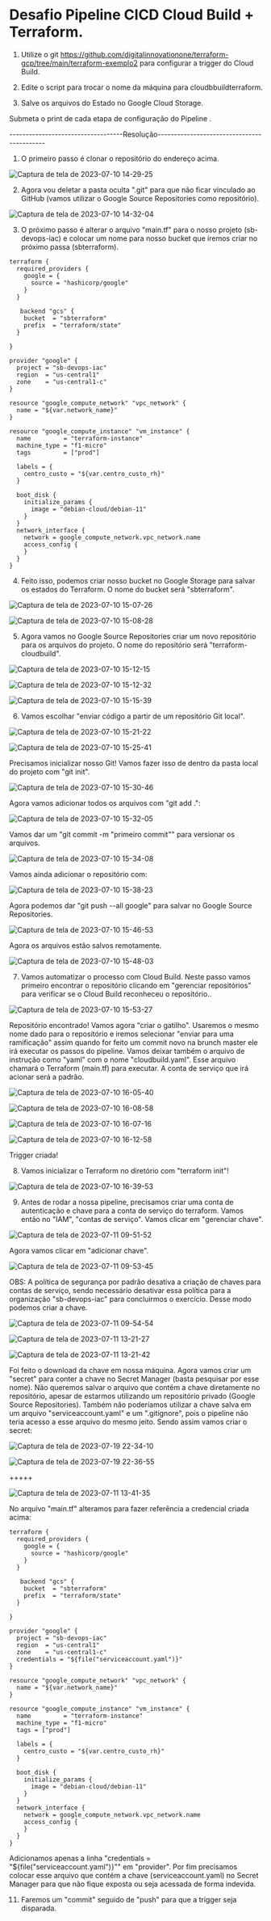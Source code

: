 # Desafio Pipeline CICD Cloud Build + Terraform.

1. Utilize o git https://github.com/digitalinnovationone/terraform-gcp/tree/main/terraform-exemplo2 para configurar a trigger do Cloud Build.

2. Edite o script para trocar o nome da máquina para cloudbbuildterraform.

3. Salve os arquivos do Estado no Google Cloud Storage.

Submeta o print de cada etapa de configuração do Pipeline .

-----------------------------------Resolução-------------------------------------------
1.  O primeiro passo é clonar o repositório do endereço acima.

![Captura de tela de 2023-07-10 14-29-25](https://github.com/dansalesol/terraform-gcp/assets/58992916/d15a6fab-84bf-4510-9051-cd6f4bd0e4af)

2.  Agora vou deletar a pasta oculta ".git" para que não ficar vínculado ao GitHub (vamos utilizar o Google Source Repositories como repositório).

![Captura de tela de 2023-07-10 14-32-04](https://github.com/dansalesol/terraform-gcp/assets/58992916/2ee2854d-8524-4232-86ae-6c4adf105826)

3.  O próximo passo é alterar o arquivo "main.tf" para o nosso projeto (sb-devops-iac) e colocar um nome para nosso bucket que iremos criar no próximo passa (sbterraform). 

```
terraform {
  required_providers {
    google = {
      source = "hashicorp/google"
    }
  }

   backend "gcs" {
    bucket  = "sbterraform"
    prefix  = "terraform/state"
  }
  
}

provider "google" {
  project = "sb-devops-iac"
  region  = "us-central1"
  zone    = "us-central1-c"
}

resource "google_compute_network" "vpc_network" {
  name = "${var.network_name}"
}

resource "google_compute_instance" "vm_instance" {
  name         = "terraform-instance"
  machine_type = "f1-micro"
  tags         = ["prod"]

  labels = {
    centro_custo = "${var.centro_custo_rh}"
  }

  boot_disk {
    initialize_params {
      image = "debian-cloud/debian-11"
    }
  }
  network_interface {
    network = google_compute_network.vpc_network.name
    access_config {
    }
  }
}
```
4.  Feito isso, podemos criar nosso bucket no Google Storage para salvar os estados do Terraform. O nome do bucket será "sbterraform".

![Captura de tela de 2023-07-10 15-07-26](https://github.com/dansalesol/terraform-gcp/assets/58992916/a55461e7-fd60-4079-882f-83560024985f)

![Captura de tela de 2023-07-10 15-08-28](https://github.com/dansalesol/terraform-gcp/assets/58992916/5c725149-4e3e-4330-9394-610761bf9b42)

5.  Agora vamos no Google Source Repositories criar um novo repositório para os arquivos do projeto. O nome do repositório será "terraform-cloudbuild".

![Captura de tela de 2023-07-10 15-12-15](https://github.com/dansalesol/terraform-gcp/assets/58992916/88910077-4723-447d-945b-77280352cb25)

![Captura de tela de 2023-07-10 15-12-32](https://github.com/dansalesol/terraform-gcp/assets/58992916/302e386a-812c-4e52-945a-78982ff19413)

![Captura de tela de 2023-07-10 15-15-39](https://github.com/dansalesol/terraform-gcp/assets/58992916/05227048-7e26-4089-9e50-200562056a4e)

6.  Vamos escolhar "enviar código a partir de um repositório Git local".

![Captura de tela de 2023-07-10 15-21-22](https://github.com/dansalesol/terraform-gcp/assets/58992916/4f5884bf-980d-431a-b991-39c45024a099)

![Captura de tela de 2023-07-10 15-25-41](https://github.com/dansalesol/terraform-gcp/assets/58992916/eb452631-bfbb-470a-bd80-618c21915a4b)

Precisamos inicializar nosso Git! Vamos fazer isso de dentro da pasta local do projeto com "git init".

![Captura de tela de 2023-07-10 15-30-46](https://github.com/dansalesol/terraform-gcp/assets/58992916/181822aa-9704-42eb-852f-223e489146e4)

Agora vamos adicionar todos os arquivos com "git add .":

![Captura de tela de 2023-07-10 15-32-05](https://github.com/dansalesol/terraform-gcp/assets/58992916/8c62b4d2-a0f7-421e-afa4-a2a23af46e05)

Vamos dar um "git commit -m "primeiro commit"" para versionar os arquivos.

![Captura de tela de 2023-07-10 15-34-08](https://github.com/dansalesol/terraform-gcp/assets/58992916/5d7c087d-d8e5-409f-94dc-49c10cec5c5f)

Vamos ainda adicionar o repositório com:

![Captura de tela de 2023-07-10 15-38-23](https://github.com/dansalesol/terraform-gcp/assets/58992916/69303074-6ebf-4b5f-9366-52c96ec4664f)

Agora podemos dar "git push --all google" para salvar no Google Source Repositories.

![Captura de tela de 2023-07-10 15-46-53](https://github.com/dansalesol/terraform-gcp/assets/58992916/399bd55c-9a24-401c-87a2-f559f2275121)

Agora os arquivos estão salvos remotamente.

![Captura de tela de 2023-07-10 15-48-03](https://github.com/dansalesol/terraform-gcp/assets/58992916/ad183782-693a-4dfa-9b60-4ca56dd0929f)

7.  Vamos automatizar o processo com Cloud Build. Neste passo vamos primeiro encontrar o repositório clicando em "gerenciar repositórios" para verificar se o Cloud Build reconheceu o repositório..

![Captura de tela de 2023-07-10 15-53-27](https://github.com/dansalesol/terraform-gcp/assets/58992916/76e43771-3d26-40e2-8708-0392b76d6600)

Repositório encontrado! Vamos agora "criar o gatilho". Usaremos o mesmo nome dado para o repositório e iremos selecionar "enviar para uma ramificação" assim quando for feito um commit novo na brunch master ele irá executar os passos do pipeline. Vamos deixar também o arquivo de instrução como "yaml" com o nome "cloudbuild.yaml". Esse arquivo chamará o Terraform (main.tf) para executar. A conta de serviço que irá acionar será a padrão.

![Captura de tela de 2023-07-10 16-05-40](https://github.com/dansalesol/terraform-gcp/assets/58992916/f99105ab-d68b-4283-9946-3fa33c14cc01)

![Captura de tela de 2023-07-10 16-08-58](https://github.com/dansalesol/terraform-gcp/assets/58992916/0cdcbba1-9da6-47be-ad2e-4b6a2f2fe96a)

![Captura de tela de 2023-07-10 16-07-16](https://github.com/dansalesol/terraform-gcp/assets/58992916/7926ee9b-818f-4a10-86bc-9605566599de)

![Captura de tela de 2023-07-10 16-12-58](https://github.com/dansalesol/terraform-gcp/assets/58992916/97c169da-0539-44da-bdc9-c65391b82607)

Trigger criada!

8. Vamos inicializar o Terraform no diretório com "terraform init"!

![Captura de tela de 2023-07-10 16-39-53](https://github.com/dansalesol/terraform-gcp/assets/58992916/4aaa0b5a-d740-4e02-937d-5166f34ef76c)

9. Antes de rodar a nossa pipeline, precisamos criar uma conta de autenticação  e chave para a conta de serviço do terraform. Vamos então no "IAM", "contas de serviço". Vamos clicar em "gerenciar chave".

![Captura de tela de 2023-07-11 09-51-52](https://github.com/dansalesol/terraform-gcp/assets/58992916/2c74adbb-6e8d-403d-a6ec-7a4f80a5e75e)

Agora vamos clicar em "adicionar chave".

![Captura de tela de 2023-07-11 09-53-45](https://github.com/dansalesol/terraform-gcp/assets/58992916/7bda9fd2-4aa7-4d60-a16d-58348c087027)


OBS: A política de segurança por padrão desativa a criação de chaves para contas de serviço, sendo necessário desativar essa política para a organização "sb-devops-iac" para concluirmos o exercício. Desse modo podemos criar a chave.

![Captura de tela de 2023-07-11 09-54-54](https://github.com/dansalesol/terraform-gcp/assets/58992916/6ff2110e-11ef-4a5a-8781-65c0c273d7d3)

![Captura de tela de 2023-07-11 13-21-27](https://github.com/dansalesol/terraform-gcp/assets/58992916/4e9eede2-67de-4795-9717-ba41348e742b)

![Captura de tela de 2023-07-11 13-21-42](https://github.com/dansalesol/terraform-gcp/assets/58992916/250bc01f-2a05-4cb4-8f52-e39e23b0b8d0)

Foi feito o download da chave em nossa máquina. Agora vamos criar um "secret" para conter a chave no Secret Manager (basta pesquisar por esse nome). Não queremos salvar o arquivo que contém a chave diretamente no repositório, apesar de estarmos utilizando um repositório privado (Google Source Repositories). Também não poderíamos utilizar a chave salva em um arquivo "serviceaccount.yaml" e um ".gitignore", pois o pipeline não teria acesso a esse arquivo do mesmo jeito. Sendo assim vamos criar o secret:

![Captura de tela de 2023-07-19 22-34-10](https://github.com/dansalesol/terraform-gcp/assets/58992916/8c569187-0422-4d4f-bf0e-cebf603d9266)

![Captura de tela de 2023-07-19 22-36-55](https://github.com/dansalesol/terraform-gcp/assets/58992916/b1a2c17d-934c-44bc-b260-085a5cbe2471)

+++++

![Captura de tela de 2023-07-11 13-41-35](https://github.com/dansalesol/terraform-gcp/assets/58992916/bbb3a321-bf0a-4dd2-8f5c-5da376e5aae3)

No arquivo "main.tf" alteramos para fazer referência a credencial criada acima:
```
terraform {
  required_providers {
    google = {
      source = "hashicorp/google"
    }
  }

   backend "gcs" {
    bucket  = "sbterraform"
    prefix  = "terraform/state"
  }
  
}

provider "google" {
  project = "sb-devops-iac"
  region  = "us-central1"
  zone    = "us-central1-c"
  credentials = "${file("serviceaccount.yaml")}"
}

resource "google_compute_network" "vpc_network" {
  name = "${var.network_name}"
}

resource "google_compute_instance" "vm_instance" {
  name         = "terraform-instance"
  machine_type = "f1-micro"
  tags = ["prod"]

  labels = {
    centro_custo = "${var.centro_custo_rh}"
  }

  boot_disk {
    initialize_params {
      image = "debian-cloud/debian-11"
    }
  }
  network_interface {
    network = google_compute_network.vpc_network.name
    access_config {
    }
  }
}
```
Adicionamos apenas a linha "credentials = "${file("serviceaccount.yaml")}"" em "provider". Por fim precisamos colocar esse arquivo que contém a chave (serviceaccount.yaml) no Secret Manager para que não fique exposta ou seja acessada de forma indevida.

11. Faremos um "commit" seguido de "push" para que a trigger seja disparada.

